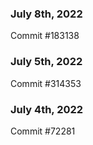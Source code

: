 ### July 8th, 2022

Commit #183138

### July 5th, 2022

Commit #314353


### July 4th, 2022

Commit #72281
